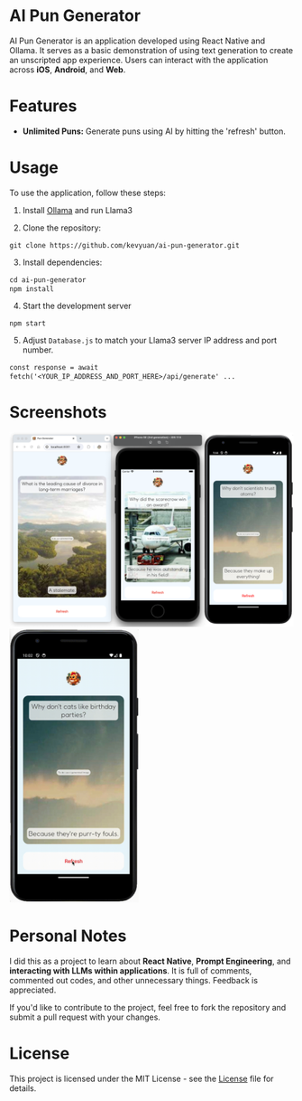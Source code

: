 # AI Pun Generator

AI Pun Generator is an application developed using React Native and Ollama. It serves as a basic demonstration of using text generation to create an unscripted app experience. Users can interact with the application across **iOS**, **Android**, and **Web**.

# Features
* **Unlimited Puns:** Generate puns using AI by hitting the 'refresh' button.

# Usage

To use the application, follow these steps:

1. Install [Ollama](https://github.com/ollama/ollama) and run Llama3


2. Clone the repository:
```Terminal
git clone https://github.com/kevyuan/ai-pun-generator.git
```

3. Install dependencies:
```Terminal
cd ai-pun-generator
npm install
```

4. Start the development server
```Terminal
npm start
```

5. Adjust `Database.js` to match your Llama3 server IP address and port number.  
```
const response = await fetch('<YOUR_IP_ADDRESS_AND_PORT_HERE>/api/generate' ...
```


# Screenshots

![Screenshot](./assets/images/screenshot.png)
<img src="https://github.com/kevyuan/ai-pun-generator/blob/main/assets/images/ai-pun-generator.gif" width="229" height="485">

# Personal Notes

I did this as a project to learn about **React Native**, **Prompt Engineering**, and **interacting with LLMs within applications**.  It is full of comments, commented out codes, and other unnecessary things. Feedback is appreciated.

If you'd like to contribute to the project, feel free to fork the repository and submit a pull request with your changes.


# License

This project is licensed under the MIT License - see the [License](LICENSE) file for details.
